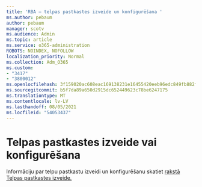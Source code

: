 ```yaml
---
title: 'RBA — telpas pastkastes izveide un konfigurēšana '
ms.author: pebaum
author: pebaum
manager: scotv
ms.audience: Admin
ms.topic: article
ms.service: o365-administration
ROBOTS: NOINDEX, NOFOLLOW
localization_priority: Normal
ms.collection: Adm_O365
ms.custom:
- "3417"
- "3800012"
ms.openlocfilehash: 3f159020ac608eac169138231e16455420eeb96edc849fb882fd748a34bf6965
ms.sourcegitcommit: b5f7da89a650d2915dc652449623c78be6247175
ms.translationtype: MT
ms.contentlocale: lv-LV
ms.lasthandoff: 08/05/2021
ms.locfileid: "54053437"
---
```

# <a name="create-or-configure-a-room-mailbox"></a>Telpas pastkastes izveide vai konfigurēšana

Informāciju par telpu pastkastu izveidi un konfigurēšanu skatiet [rakstā Telpas pastkastes izveide.](https://docs.microsoft.com/exchange/recipients/room-mailboxes?view=exchserver-2019#create-a-room-mailbox)